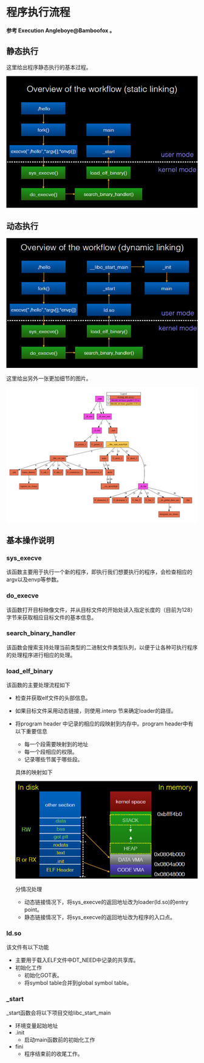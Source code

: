 # 程序执行流程

**参考 Execution Angleboye@Bamboofox 。**

## 静态执行

这里给出程序静态执行的基本过程。

![](./figure/run_static_linking.png)

## 动态执行

![](./figure/run_dynamic_linking.png)



这里给出另外一张更加细节的图片。

![image-20181201152204864](figure/program-running-overview.png)

## 基本操作说明

### sys_execve

该函数主要用于执行一个新的程序，即执行我们想要执行的程序，会检查相应的argv以及envp等参数。

### do_execve

该函数打开目标映像文件，并从目标文件的开始处读入指定长度的（目前为128）字节来获取相应目标文件的基本信息。

### search_binary_handler

该函数会搜索支持处理当前类型的二进制文件类型队列，以便于让各种可执行程序的处理程序进行相应的处理。

### load_elf_binary

该函数的主要处理流程如下

- 检查并获取elf文件的头部信息。

- 如果目标文件采用动态链接，则使用.interp 节来确定loader的路径。

- 将program header 中记录的相应的段映射到内存中。program header中有以下重要信息

  - 每一个段需要映射到的地址
  - 每一个段相应的权限。
  - 记录哪些节属于哪些段。

  具体的映射如下

  ![](./figure/memory_mapping.png)

  分情况处理

  - 动态链接情况下，将sys_execve的返回地址改为loader(ld.so)的entry point。
  - 静态链接情况下，将sys_execve的返回地址改为程序的入口点。

### ld.so

该文件有以下功能

- 主要用于载入ELF文件中DT_NEED中记录的共享库。
- 初始化工作
  - 初始化GOT表。
  - 将symbol table合并到global symbol table。

### _start

_start函数会将以下项目交给libc_start_main

- 环境变量起始地址
- .init
  - 启动main函数前的初始化工作
- fini
  - 程序结束前的收尾工作。
